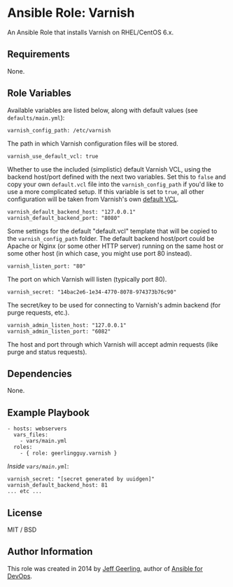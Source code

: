# Ansible Role: Varnish

An Ansible Role that installs Varnish on RHEL/CentOS 6.x.

## Requirements

None.

## Role Variables

Available variables are listed below, along with default values (see `defaults/main.yml`):

    varnish_config_path: /etc/varnish

The path in which Varnish configuration files will be stored.

    varnish_use_default_vcl: true

Whether to use the included (simplistic) default Varnish VCL, using the backend host/port defined with the next two variables. Set this to `false` and copy your own `default.vcl` file into the `varnish_config_path` if you'd like to use a more complicated setup. If this variable is set to `true`, all other configuration will be taken from Varnish's own [default VCL](https://www.varnish-cache.org/trac/browser/bin/varnishd/default.vcl?rev=3.0).

    varnish_default_backend_host: "127.0.0.1"
    varnish_default_backend_port: "8080"

Some settings for the default "default.vcl" template that will be copied to the `varnish_config_path` folder. The default backend host/port could be Apache or Nginx (or some other HTTP server) running on the same host or some other host (in which case, you might use port 80 instead).

    varnish_listen_port: "80"

The port on which Varnish will listen (typically port 80).

    varnish_secret: "14bac2e6-1e34-4770-8078-974373b76c90"

The secret/key to be used for connecting to Varnish's admin backend (for purge requests, etc.).

    varnish_admin_listen_host: "127.0.0.1"
    varnish_admin_listen_port: "6082"

The host and port through which Varnish will accept admin requests (like purge and status requests).

## Dependencies

None.

## Example Playbook

    - hosts: webservers
      vars_files:
        - vars/main.yml
      roles:
        - { role: geerlingguy.varnish }

*Inside `vars/main.yml`*:

    varnish_secret: "[secret generated by uuidgen]"
    varnish_default_backend_host: 81
    ... etc ...

## License

MIT / BSD

## Author Information

This role was created in 2014 by [Jeff Geerling](http://jeffgeerling.com/), author of [Ansible for DevOps](http://ansiblefordevops.com/).
